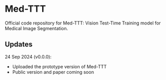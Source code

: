 # Med-TTT

Official code repository for Med-TTT: Vision Test-Time Training model for Medical Image Segmentation.

## Updates
24 Sep 2024 (v0.0.0):
* Uploaded the prototype version of Med-TTT
* Public version and paper coming soon
